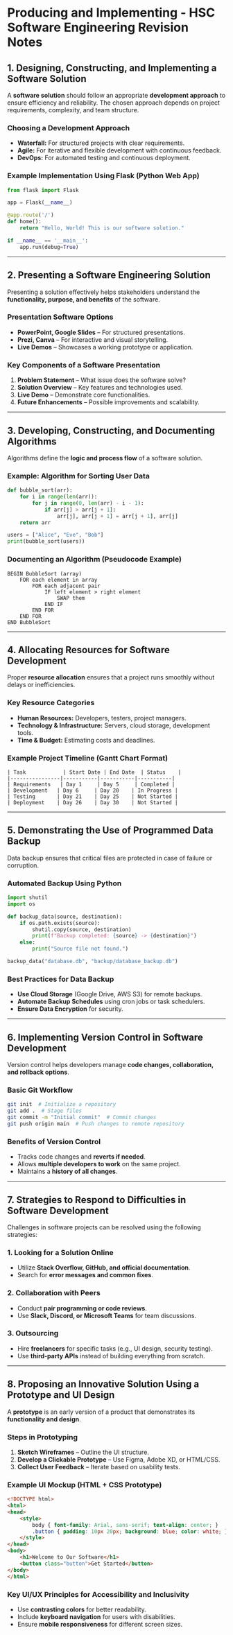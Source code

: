 # Producing and Implementing - HSC Software Engineering Revision Notes

## 1. Designing, Constructing, and Implementing a Software Solution
A **software solution** should follow an appropriate **development approach** to ensure efficiency and reliability. The chosen approach depends on project requirements, complexity, and team structure.

### **Choosing a Development Approach**
- **Waterfall:** For structured projects with clear requirements.
- **Agile:** For iterative and flexible development with continuous feedback.
- **DevOps:** For automated testing and continuous deployment.

### **Example Implementation Using Flask (Python Web App)**
```python
from flask import Flask

app = Flask(__name__)

@app.route('/')
def home():
    return "Hello, World! This is our software solution."

if __name__ == '__main__':
    app.run(debug=True)
```

---

## 2. Presenting a Software Engineering Solution
Presenting a solution effectively helps stakeholders understand the **functionality, purpose, and benefits** of the software.

### **Presentation Software Options**
- **PowerPoint, Google Slides** – For structured presentations.
- **Prezi, Canva** – For interactive and visual storytelling.
- **Live Demos** – Showcases a working prototype or application.

### **Key Components of a Software Presentation**
1. **Problem Statement** – What issue does the software solve?
2. **Solution Overview** – Key features and technologies used.
3. **Live Demo** – Demonstrate core functionalities.
4. **Future Enhancements** – Possible improvements and scalability.

---

## 3. Developing, Constructing, and Documenting Algorithms
Algorithms define the **logic and process flow** of a software solution.

### **Example: Algorithm for Sorting User Data**
```python
def bubble_sort(arr):
    for i in range(len(arr)):
        for j in range(0, len(arr) - i - 1):
            if arr[j] > arr[j + 1]:
                arr[j], arr[j + 1] = arr[j + 1], arr[j]
    return arr

users = ["Alice", "Eve", "Bob"]
print(bubble_sort(users))
```

### **Documenting an Algorithm (Pseudocode Example)**
```
BEGIN BubbleSort (array)
    FOR each element in array
        FOR each adjacent pair
            IF left element > right element
                SWAP them
            END IF
        END FOR
    END FOR
END BubbleSort
```

---

## 4. Allocating Resources for Software Development
Proper **resource allocation** ensures that a project runs smoothly without delays or inefficiencies.

### **Key Resource Categories**
- **Human Resources:** Developers, testers, project managers.
- **Technology & Infrastructure:** Servers, cloud storage, development tools.
- **Time & Budget:** Estimating costs and deadlines.

### **Example Project Timeline (Gantt Chart Format)**
```
| Task            | Start Date | End Date  | Status    |
|----------------|-----------|-----------|-----------|
| Requirements   | Day 1     | Day 5     | Completed |
| Development   | Day 6     | Day 20    | In Progress |
| Testing       | Day 21    | Day 25    | Not Started |
| Deployment    | Day 26    | Day 30    | Not Started |
```

---

## 5. Demonstrating the Use of Programmed Data Backup
Data backup ensures that critical files are protected in case of failure or corruption.

### **Automated Backup Using Python**
```python
import shutil
import os

def backup_data(source, destination):
    if os.path.exists(source):
        shutil.copy(source, destination)
        print(f"Backup completed: {source} -> {destination}")
    else:
        print("Source file not found.")

backup_data("database.db", "backup/database_backup.db")
```

### **Best Practices for Data Backup**
- **Use Cloud Storage** (Google Drive, AWS S3) for remote backups.
- **Automate Backup Schedules** using cron jobs or task schedulers.
- **Ensure Data Encryption** for security.

---

## 6. Implementing Version Control in Software Development
Version control helps developers manage **code changes, collaboration, and rollback options**.

### **Basic Git Workflow**
```bash
git init  # Initialize a repository
git add .  # Stage files
git commit -m "Initial commit"  # Commit changes
git push origin main  # Push changes to remote repository
```

### **Benefits of Version Control**
- Tracks code changes and **reverts if needed**.
- Allows **multiple developers to work** on the same project.
- Maintains a **history of all changes**.

---

## 7. Strategies to Respond to Difficulties in Software Development
Challenges in software projects can be resolved using the following strategies:

### **1. Looking for a Solution Online**
- Utilize **Stack Overflow, GitHub, and official documentation**.
- Search for **error messages and common fixes**.

### **2. Collaboration with Peers**
- Conduct **pair programming or code reviews**.
- Use **Slack, Discord, or Microsoft Teams** for team discussions.

### **3. Outsourcing**
- Hire **freelancers** for specific tasks (e.g., UI design, security testing).
- Use **third-party APIs** instead of building everything from scratch.

---

## 8. Proposing an Innovative Solution Using a Prototype and UI Design
A **prototype** is an early version of a product that demonstrates its **functionality and design**.

### **Steps in Prototyping**
1. **Sketch Wireframes** – Outline the UI structure.
2. **Develop a Clickable Prototype** – Use Figma, Adobe XD, or HTML/CSS.
3. **Collect User Feedback** – Iterate based on usability tests.

### **Example UI Mockup (HTML + CSS Prototype)**
```html
<!DOCTYPE html>
<html>
<head>
    <style>
        body { font-family: Arial, sans-serif; text-align: center; }
        .button { padding: 10px 20px; background: blue; color: white; }
    </style>
</head>
<body>
    <h1>Welcome to Our Software</h1>
    <button class="button">Get Started</button>
</body>
</html>
```

### **Key UI/UX Principles for Accessibility and Inclusivity**
- Use **contrasting colors** for better readability.
- Include **keyboard navigation** for users with disabilities.
- Ensure **mobile responsiveness** for different screen sizes.